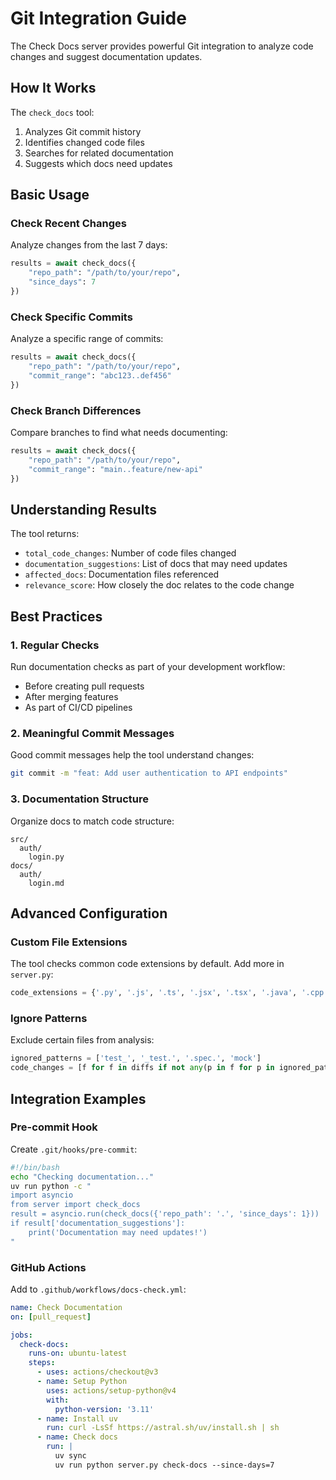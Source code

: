# Git Integration Guide

The Check Docs server provides powerful Git integration to analyze code changes and suggest documentation updates.

## How It Works

The `check_docs` tool:
1. Analyzes Git commit history
2. Identifies changed code files
3. Searches for related documentation
4. Suggests which docs need updates

## Basic Usage

### Check Recent Changes

Analyze changes from the last 7 days:

```python
results = await check_docs({
    "repo_path": "/path/to/your/repo",
    "since_days": 7
})
```

### Check Specific Commits

Analyze a specific range of commits:

```python
results = await check_docs({
    "repo_path": "/path/to/your/repo",
    "commit_range": "abc123..def456"
})
```

### Check Branch Differences

Compare branches to find what needs documenting:

```python
results = await check_docs({
    "repo_path": "/path/to/your/repo",
    "commit_range": "main..feature/new-api"
})
```

## Understanding Results

The tool returns:
- `total_code_changes`: Number of code files changed
- `documentation_suggestions`: List of docs that may need updates
- `affected_docs`: Documentation files referenced
- `relevance_score`: How closely the doc relates to the code change

## Best Practices

### 1. Regular Checks

Run documentation checks as part of your development workflow:
- Before creating pull requests
- After merging features
- As part of CI/CD pipelines

### 2. Meaningful Commit Messages

Good commit messages help the tool understand changes:
```bash
git commit -m "feat: Add user authentication to API endpoints"
```

### 3. Documentation Structure

Organize docs to match code structure:
```
src/
  auth/
    login.py
docs/
  auth/
    login.md
```

## Advanced Configuration

### Custom File Extensions

The tool checks common code extensions by default. Add more in `server.py`:

```python
code_extensions = {'.py', '.js', '.ts', '.jsx', '.tsx', '.java', '.cpp', '.c', '.h', '.go', '.rs', '.rb', '.php'}
```

### Ignore Patterns

Exclude certain files from analysis:

```python
ignored_patterns = ['test_', '_test.', '.spec.', 'mock']
code_changes = [f for f in diffs if not any(p in f for p in ignored_patterns)]
```

## Integration Examples

### Pre-commit Hook

Create `.git/hooks/pre-commit`:

```bash
#!/bin/bash
echo "Checking documentation..."
uv run python -c "
import asyncio
from server import check_docs
result = asyncio.run(check_docs({'repo_path': '.', 'since_days': 1}))
if result['documentation_suggestions']:
    print('Documentation may need updates!')
"
```

### GitHub Actions

Add to `.github/workflows/docs-check.yml`:

```yaml
name: Check Documentation
on: [pull_request]

jobs:
  check-docs:
    runs-on: ubuntu-latest
    steps:
      - uses: actions/checkout@v3
      - name: Setup Python
        uses: actions/setup-python@v4
        with:
          python-version: '3.11'
      - name: Install uv
        run: curl -LsSf https://astral.sh/uv/install.sh | sh
      - name: Check docs
        run: |
          uv sync
          uv run python server.py check-docs --since-days=7
```